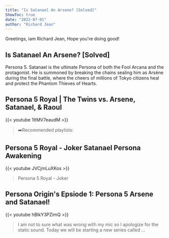 ```yaml
---
title: "Is Satanael An Arsene? [Solved]"
ShowToc: true 
date: "2022-07-01"
author: "Richard Jean" 
---
```


Greetings, iam Richard Jean, Hope you're doing good!
## Is Satanael An Arsene? [Solved]
Persona 5. Satanael is the ultimate Persona of both the Fool Arcana and the protagonist. He is summoned by breaking the chains sealing him as Arsène during the final battle, where the cheers of millions of Tokyo citizens heal and protect the Phantom Thieves of Hearts.

## Persona 5 Royal | The Twins vs. Arsene, Satanael, & Raoul
{{< youtube 1ItMV7eaudM >}}
>➡️Recommended playlists: 

## Persona 5 Royal - Joker Satanael Persona Awakening
{{< youtube JVCjmLuXKos >}}
>Persona 5 Royal - Joker 

## Persona Origin's Epsiode 1: Persona 5 Arsene and Satanael!
{{< youtube hBlkY3PZimQ >}}
>I am not to sure what was wrong with my mic so I apologize for the static sound. Today we will be starting a new series called ...

